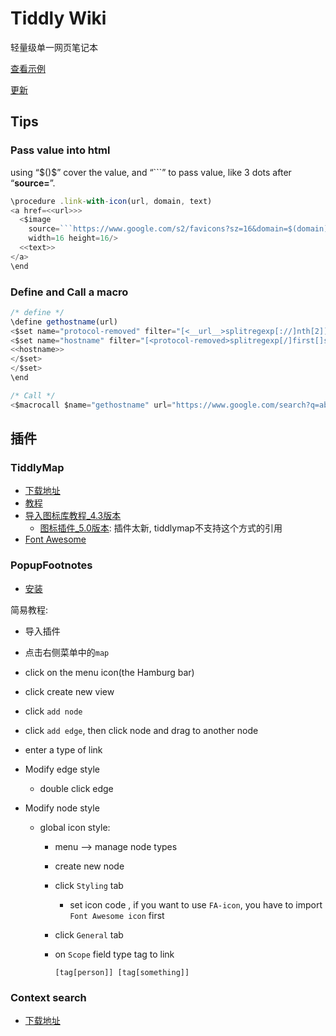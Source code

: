 

# Tiddly Wiki

轻量级单一网页笔记本

[查看示例](http://htmlpreview.github.io/?https://github.com/8ku/note_other/blob/master/Archives/8kuNoteBook_TiddlyWiki.html)

[更新](https://tiddlywiki.com/upgrade.html)



## Tips

### Pass value into html

using “\$()$” cover the value, and “```” to pass value, like 3 dots after “**source=**”.

```js
\procedure .link-with-icon(url, domain, text)
<a href=<<url>>>
  <$image
    source=```https://www.google.com/s2/favicons?sz=16&domain=$(domain)$```
    width=16 height=16/>
  <<text>>
</a>
\end
```

### Define and Call a macro

```js
/* define */
\define gethostname(url)
<$set name="protocol-removed" filter="[<__url__>splitregexp[://]nth[2]]">
<$set name="hostname" filter="[<protocol-removed>splitregexp[/]first[]splitregexp[\?]first[]splitregexp[#]first[]]">
<<hostname>>
</$set>
</$set>
\end

/* Call */
<$macrocall $name="gethostname" url="https://www.google.com/search?q=ab"/>
```





## 插件

### TiddlyMap

- [下载地址](http://tiddlymap.org/#)
- [教程](https://skills421.wordpress.com/2019/10/08/add-tiddlymap-to-our-wiki/)
- [导入图标库教程_4.3版本](http://tobibeer.github.io/tw/fa/#Installation) 
  - [图标插件_5.0版本](http://thediveo.github.io/TW5FontAwesome/): 插件太新, tiddlymap不支持这个方式的引用
- [Font Awesome](https://fontawesome.com/icons?d=gallery&p=2)



### PopupFootnotes

- [安装](http://braintest.tiddlyspot.com/#PopupFootnotes)

简易教程:

- 导入插件

- 点击右侧菜单中的`map`

- click on the menu icon(the Hamburg bar)

- click create new view

- click `add node`

- click `add edge`, then click node and drag to another node

- enter a type of link

- Modify edge style

  - double click edge

- Modify node style

  - global icon style:

    - menu --> manage node types

    - create new node

    - click `Styling` tab

      - set icon code , if you want to use `FA-icon`, you have to import `Font Awesome icon` first

    - click `General` tab

    - on `Scope` field type tag to link

      ```
      [tag[person]] [tag[something]]
      ```

      

### Context search

- [下载地址](http://contextplugin.tiddlyspot.com/)